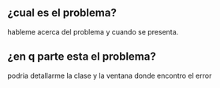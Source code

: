 ## ¿cual es el problema?
hableme acerca del problema y cuando se presenta.

## ¿en q parte esta el problema?
podria detallarme la clase y la ventana donde encontro el error
